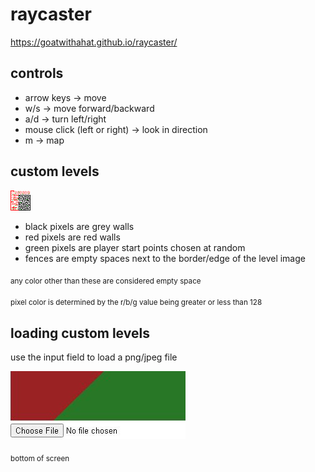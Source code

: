 # raycaster

https://goatwithahat.github.io/raycaster/

## controls

- arrow keys -> move
- w/s -> move forward/backward
- a/d -> turn left/right
- mouse click (left or right) -> look in direction
- m -> map

## custom levels
![example level image](https://raw.githubusercontent.com/goatwithahat/raycaster/main/level.png)

- black pixels are grey walls
- red pixels are red walls
- green pixels are player start points chosen at random
- fences are empty spaces next to the border/edge of the level image

<sub>any color other than these are considered empty space</sub>

<sub>pixel color is determined by the r/b/g value being greater or less than 128</sub>

## loading custom levels

use the input field to load a png/jpeg file

![input field](https://raw.githubusercontent.com/goatwithahat/raycaster/main/input.jpg)

<sub>bottom of screen</sub>
